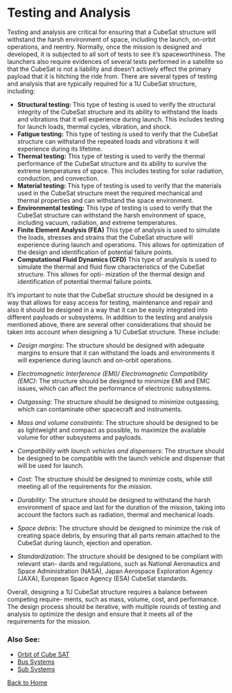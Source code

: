 # Testing and Analysis

Testing and analysis are critical for ensuring that a CubeSat structure will withstand the
harsh environment of space, including the launch, on-orbit operations, and reentry. Normally,
once the mission is designed and developed, it is subjected to all sort of tests to see it’s
spaceworthiness. The launchers also require evidences of several tests performed in a satellite
so that the CubeSat is not a liability and doesn’t actively effect the primary payload that it
is hitching the ride from. There are several types of testing and analysis that are typically
required for a 1U CubeSat structure, including:

   - <b>Structural testing:</b> This type of testing is used to verify the structural integrity of
the CubeSat structure and its ability to withstand the loads and vibrations that it
will experience during launch. This includes testing for launch loads, thermal cycles,
vibration, and shock.
   - <b>Fatigue testing:</b> This type of testing is used to verify that the CubeSat structure can
withstand the repeated loads and vibrations it will experience during its lifetime.
   - <b>Thermal testing:</b> This type of testing is used to verify the thermal performance of the
CubeSat structure and its ability to survive the extreme temperatures of space. This
includes testing for solar radiation, conduction, and convection.
   - <b>Material testing:</b> This type of testing is used to verify that the materials used in
the CubeSat structure meet the required mechanical and thermal properties and can
withstand the space environment.
   - <b>Environmental testing:</b> This type of testing is used to verify that the CubeSat structure
can withstand the harsh environment of space, including vacuum, radiation, and
extreme temperatures.
   - <b>Finite Element Analysis (FEA)</b> This type of analysis is used to simulate the loads,
stresses and strains that the CubeSat structure will experience during launch and
operations. This allows for optimization of the design and identification of potential
failure points.
   - <b>Computational Fluid Dynamics (CFD)</b> This type of analysis is used to simulate the
thermal and fluid flow characteristics of the CubeSat structure. This allows for opti-
mization of the thermal design and identification of potential thermal failure points.

It’s important to note that the CubeSat structure should be designed in a way that allows
for easy access for testing, maintenance and repair and also it should be designed in a way
that it can be easily integrated into different payloads or subsystems. In addition to the
testing and analysis mentioned above, there are several other considerations that should be
taken into account when designing a 1U CubeSat structure. These include:

 - *Design margins*: The structure should be designed with adequate margins to ensure
that it can withstand the loads and environments it will experience during launch and
on-orbit operations.
 - *Electromagnetic Interference (EMI)/ Electromagnetic Compatibility (EMC)*: The structure
should be designed to minimize EMI and EMC issues, which can affect the performance
of electronic subsystems.
 - *Outgassing*: The structure should be designed to minimize outgassing, which can
contaminate other spacecraft and instruments.
 - *Mass and volume constraints*: The structure should be designed to be as lightweight
and compact as possible, to maximize the available volume for other subsystems and
payloads.

 - *Compatibility with launch vehicles and dispensers*: The structure should be designed to be
compatible with the launch vehicle and dispenser that will be used for launch.

 - *Cost*: The structure should be designed to minimize costs, while still meeting all of the
requirements for the mission.

 - *Durability*: The structure should be designed to withstand the harsh environment of
space and last for the duration of the mission, taking into account the factors such as
radiation, thermal and mechanical loads.

 - *Space debris*: The structure should be designed to minimize the risk of creating space
debris, by ensuring that all parts remain attached to the CubeSat during launch, ejection
and operation.

 - *Standardization*: The structure should be designed to be compliant with relevant stan-
dards and regulations, such as National Aeronautics and Space Administration (NASA),
Japan Aerospace Exploration Agency (JAXA), European Space Agency (ESA) CubeSat
standards.

Overall, designing a 1U CubeSat structure requires a balance between competing require-
ments, such as mass, volume, cost, and performance. The design process should be iterative,
with multiple rounds of testing and analysis to optimize the design and ensure that it meets
all of the requirements for the mission.
<br>

### Also See:

- [Orbit of Cube SAT](/en/learning/orbit.md)
- [Bus Systems](/en/learning/bussystems.md)
- [Sub Systems](/en/learning/subsystems.md)

[Back to Home](./index.md)